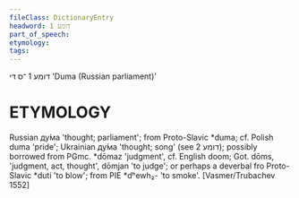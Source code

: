 ```yaml
---
fileClass: DictionaryEntry
headword: דומע 1
part_of_speech: 
etymology: 
tags: 
---
```

דומע 1
־ס
די
'Duma (Russian parliament)'

ETYMOLOGY
===========
Russian ду́ма 'thought; parliament'; from Proto-Slavic *duma; cf. Polish duma 'pride'; Ukrainian ду́ма 'thought; song' (see דומע 2); possibly borrowed from PGmc. *dōmaz 'judgment', cf. English doom; Got. dōms, 'judgment, act, thought', dōmjan 'to judge'; or perhaps a deverbal fro Proto-Slavic *duti 'to blow'; from PIE *dʰewh₂- 'to smoke'. 
[Vasmer/Trubachev 1552]